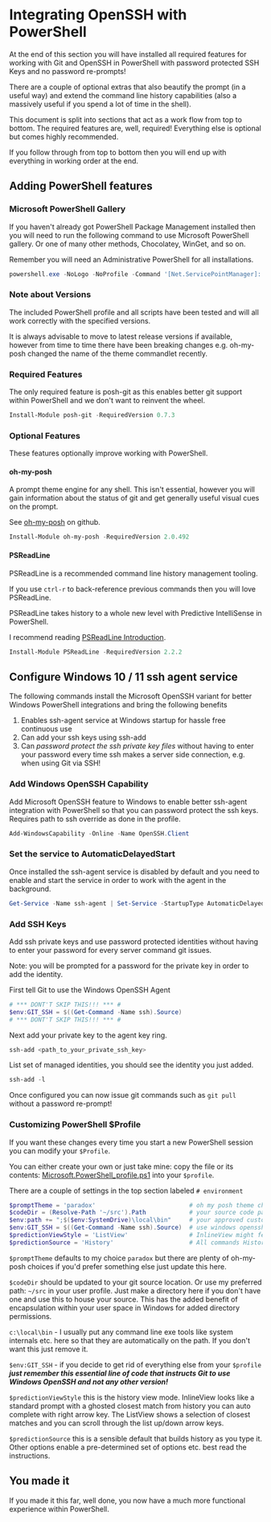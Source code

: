 # Integrating OpenSSH with PowerShell

At the end of this section you will have installed all required features for working with Git and OpenSSH in PowerShell with password protected SSH Keys and no password re-prompts!

There are a couple of optional extras that also beautify the prompt (in a useful way) and extend the command line history capabilities (also a massively useful if you spend a lot of time in the shell).

This document is split into sections that act as a work flow from top to bottom. The required features are, well, required! Everything else is optional but comes highly recommended.

If you follow through from top to bottom then you will end up with everything in working order at the end.

## Adding PowerShell features

### Microsoft PowerShell Gallery

If you haven't already got PowerShell Package Management installed then you will need to run the following command to use Microsoft PowerShell gallery. Or one of many other methods, Chocolatey, WinGet, and so on.

Remember you will need an Administrative PowerShell for all installations.

```powershell
powershell.exe -NoLogo -NoProfile -Command '[Net.ServicePointManager]::SecurityProtocol = [Net.SecurityProtocolType]::Tls12; Install-Module -Name PackageManagement -Force -MinimumVersion 1.4.6 -Scope CurrentUser -AllowClobber -Repository PSGallery'
```

### Note about Versions

The included PowerShell profile and all scripts have been tested and will all work correctly with the specified versions.

It is always advisable to move to latest release versions if available, however from time to time there have been breaking changes e.g. oh-my-posh changed the name of the theme commandlet recently.

### Required Features

The only required feature is posh-git as this enables better git support within PowerShell and we don't want to reinvent the wheel.

```powershell
Install-Module posh-git -RequiredVersion 0.7.3
```

### Optional Features

These features optionally improve working with PowerShell.

#### oh-my-posh

A prompt theme engine for any shell. This isn't essential, however you will gain information about the status of git and get generally useful visual cues on the prompt.

See [oh-my-posh](https://github.com/JanDeDobbeleer/oh-my-posh) on github.

```powershell
Install-Module oh-my-posh -RequiredVersion 2.0.492
```

#### PSReadLine

PSReadLine is a recommended command line history management tooling.

If you use `ctrl-r` to back-reference previous commands then you will love PSReadLine.

PSReadLine takes history to a whole new level with Predictive IntelliSense in PowerShell.

I recommend reading [PSReadLine Introduction](https://devblogs.microsoft.com/powershell/announcing-psreadline-2-1-with-predictive-intellisense/).

```powershell
Install-Module PSReadLine -RequiredVersion 2.2.2
```

## Configure Windows 10 / 11 ssh agent service

The following commands install the Microsoft OpenSSH variant for better Windows PowerShell integrations and bring the following benefits

1. Enables ssh-agent service at Windows startup for hassle free continuous use
1. Can add your ssh keys using ssh-add
1. Can *password protect the ssh private key files* without having to enter your password every time ssh makes a server side connection, e.g. when using Git via SSH!

### Add Windows OpenSSH Capability

Add Microsoft OpenSSH feature to Windows to enable better ssh-agent integration with PowerShell so that you can password protect the ssh keys. Requires path to ssh override as done in the profile.

```powershell
Add-WindowsCapability -Online -Name OpenSSH.Client
```

### Set the service to AutomaticDelayedStart

Once installed the ssh-agent service is disabled by default and you need to enable and start the service in order to work with the agent in the background.

```powershell
Get-Service -Name ssh-agent | Set-Service -StartupType AutomaticDelayedStart
```

### Add SSH Keys

Add ssh private keys and use password protected identities without having to enter your password for every server command git issues.

Note: you will be prompted for a password for the private key in order to add the identity.

First tell Git to use the Windows OpenSSH Agent

```powershell
# *** DONT'T SKIP THIS!!! *** #
$env:GIT_SSH = $((Get-Command -Name ssh).Source)
# *** DONT'T SKIP THIS!!! *** #
```

Next add your private key to the agent key ring.

```powershell
ssh-add <path_to_your_private_ssh_key>
```

List set of managed identities, you should see the identity you just added.

```powershell
ssh-add -l
```

Once configured you can now issue git commands such as ```git pull``` without a password re-prompt!

### Customizing PowerShell $Profile

If you want these changes every time you start a new PowerShell session you can modify your `$Profile`.

You can either create your own or just take mine: copy the file or its contents: [Microsoft.PowerShell_profile.ps1](Microsoft.PowerShell_profile.ps1) into your `$profile`.

There are a couple of settings in the top section labeled `# environment`

```powershell
$promptTheme = 'paradox'                          # oh my posh theme choice
$codeDir = (Resolve-Path '~/src').Path            # your source code path, example is: "C:\Users\[your username]\src"
$env:path += ";$($env:SystemDrive)\local\bin"     # your approved custom local tools to include on the path here
$env:GIT_SSH = $((Get-Command -Name ssh).Source)  # use windows openssh ssh-agent
$predictionViewStyle = 'ListView'                 # InlineView might feel more natural at first!
$predictionSource = 'History'                     # All commands History
```

`$promptTheme` defaults to my choice `paradox` but there are plenty of oh-my-posh choices if you'd prefer something else just update this here.

`$codeDir` should be updated to your git source location. Or use my preferred path: `~/src` in your user profile. Just make a directory here if you don't have one and use this to house your source. This has the added benefit of encapsulation within your user space in Windows for added directory permissions.

`c:\local\bin` - I usually put any command line exe tools like system internals etc. here so that they are automatically on the path. If you don't want this just remove it.

`$env:GIT_SSH` - if you decide to get rid of everything else from your `$profile` ***just remember this essential line of code that instructs Git to use Windows OpenSSH and not any other version!***

`$predictionViewStyle` this is the history view mode. InlineView looks like a standard prompt with a ghosted closest match from history you can auto complete with right arrow key. The ListView shows a selection of closest matches and you can scroll through the list up/down arrow keys.

`$predictionSource` this is a sensible default that builds history as you type it. Other options enable a pre-determined set of options etc. best read the instructions.

## You made it

If you made it this far, well done, you now have a much more functional experience within PowerShell.
